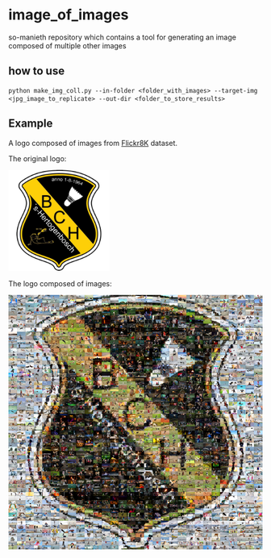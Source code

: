 # image_of_images
so-manieth repository which contains a tool for generating an image composed of multiple other images


## how to use
```
python make_img_coll.py --in-folder <folder_with_images> --target-img <jpg_image_to_replicate> --out-dir <folder_to_store_results>
```

## Example
A logo composed of images from [Flickr8K](https://www.kaggle.com/adityajn105/flickr8k/activity) dataset.

The original logo:

<img src="resources/bch_logo_no_bg.jpg" width="200"/>

The logo composed of images:

<img src="resources/result.png" width="800"/>